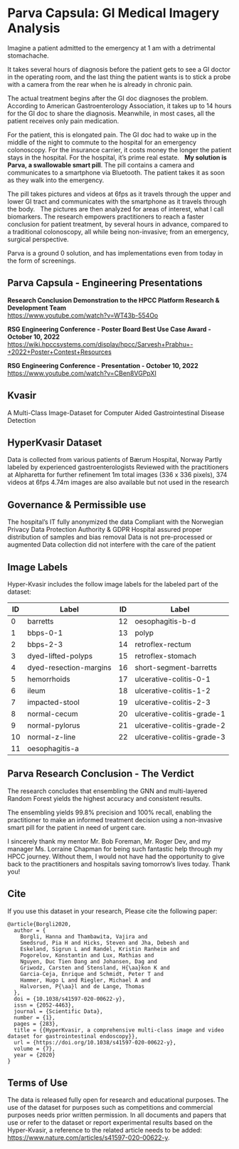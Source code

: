 # Parva Capsula: GI Medical Imagery Analysis

Imagine a patient admitted to the emergency at 1 am with a detrimental stomachache. 

It takes several hours of diagnosis before the patient gets to see a GI doctor in the operating room, and the last thing the patient wants is to stick a probe with a camera from the rear when he is already in chronic pain.

The actual treatment begins after the GI doc diagnoses the problem. According to American Gastroenterology Association, it takes up to 14 hours for the GI doc to share the diagnosis. Meanwhile, in most cases, all the patient receives only pain medication. 

For the patient, this is elongated pain.
The GI doc had to wake up in the middle of the night to commute to the hospital for an emergency colonoscopy.
For the insurance carrier, it costs money the longer the patient stays in the hospital.
For the hospital, it’s prime real estate. 
 
**My solution is Parva, a swallowable smart pill**. The pill contains a camera and communicates to a smartphone via Bluetooth. The patient takes it as soon as they walk into the emergency. 

The pill takes pictures and videos at 6fps as it travels through the upper and lower GI tract and communicates with the smartphone as it travels through the body. 
 
The pictures are then analyzed for areas of interest, what I call biomarkers. The research empowers practitioners to reach a faster conclusion for patient treatment, by several hours in advance, compared to a traditional colonoscopy, all while being non-invasive; from an emergency, surgical perspective.

Parva is a ground 0 solution, and has implementations even from today in the form of screenings.

## Parva Capsula - Engineering Presentations 
**Research Conclusion Demonstration to the HPCC Platform Research & Development Team**  
https://www.youtube.com/watch?v=WT43b-554Oo 

**RSG Engineering Conference - Poster Board Best Use Case Award - October 10, 2022**
https://wiki.hpccsystems.com/display/hpcc/Sarvesh+Prabhu+-+2022+Poster+Contest+Resources

**RSG Engineering Conference - Presentation - October 10, 2022**
https://www.youtube.com/watch?v=CBen8VGPpXI

## Kvasir
A Multi-Class Image-Dataset for Computer Aided Gastrointestinal Disease Detection

## HyperKvasir Dataset 	
Data is collected from various patients of Bærum Hospital, Norway
Partly labeled by experienced gastroenterologists 
Reviewed with the practitioners at Alpharetta for further refinement
1m total images (336 x 336 pixels),  374 videos at 6fps
4.74m images are also available but not used in the research 

## Governance & Permissible use 	
The hospital’s IT fully anonymized the data
Compliant with the Norwegian Privacy Data Protection Authority & GDPR
Hospital assured proper distribution of samples and bias removal 
Data is not pre-processed or augmented
Data collection did not interfere with the care of the patient

## Image Labels
Hyper-Kvasir includes the follow image labels for the labeled part of the dataset:

| ID | Label | ID | Label
| --- | --- | --- | --- |
| 0  | barretts | 12 |  oesophagitis-b-d
| 1  | bbps-0-1 | 13 |  polyp
| 2  | bbps-2-3 | 14 |  retroflex-rectum
| 3  | dyed-lifted-polyps | 15 |  retroflex-stomach
| 4  | dyed-resection-margins | 16 |  short-segment-barretts
| 5  | hemorrhoids | 17 |  ulcerative-colitis-0-1
| 6  | ileum | 18 |  ulcerative-colitis-1-2
| 7  | impacted-stool | 19 |  ulcerative-colitis-2-3
| 8  | normal-cecum | 20 |  ulcerative-colitis-grade-1
| 9  | normal-pylorus | 21 |  ulcerative-colitis-grade-2
| 10 | normal-z-line | 22 |  ulcerative-colitis-grade-3
| 11 | oesophagitis-a |  |  |

## Parva Research Conclusion - The Verdict 
The research concludes that ensembling the GNN and multi-layered Random Forest yields the highest accuracy and consistent results.

The ensembling yields 99.8% precision and 100% recall, enabling the practitioner to make an informed treatment decision using a non-invasive smart pill for the patient in need of urgent care. 

I sincerely thank my mentor Mr. Bob Foreman, Mr. Roger Dev, and my manager Ms. Lorraine Chapman for being such fantastic help through my HPCC journey. Without them, I would not have had the opportunity to give back to the practitioners and hospitals saving tomorrow’s lives today. Thank you! 

## Cite
If you use this dataset in your research, Please cite the following paper:

    @article{Borgli2020,
      author = {
        Borgli, Hanna and Thambawita, Vajira and
        Smedsrud, Pia H and Hicks, Steven and Jha, Debesh and
        Eskeland, Sigrun L and Randel, Kristin Ranheim and
        Pogorelov, Konstantin and Lux, Mathias and
        Nguyen, Duc Tien Dang and Johansen, Dag and
        Griwodz, Carsten and Stensland, H{\aa}kon K and
        Garcia-Ceja, Enrique and Schmidt, Peter T and
        Hammer, Hugo L and Riegler, Michael A and
        Halvorsen, P{\aa}l and de Lange, Thomas
      },
      doi = {10.1038/s41597-020-00622-y},
      issn = {2052-4463},
      journal = {Scientific Data},
      number = {1},
      pages = {283},
      title = {{HyperKvasir, a comprehensive multi-class image and video dataset for gastrointestinal endoscopy}},
      url = {https://doi.org/10.1038/s41597-020-00622-y},
      volume = {7},
      year = {2020}
    }


## Terms of Use
The data is released fully open for research and educational purposes. The use of the dataset for purposes such as competitions and commercial purposes needs prior written permission. In all documents and papers that use or refer to the dataset or report experimental results based on the Hyper-Kvasir, a reference to the related article needs to be added: https://www.nature.com/articles/s41597-020-00622-y.
